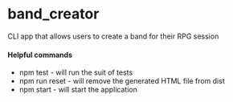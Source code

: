 # band_creator

CLI app that allows users to create a band for their RPG session

#### Helpful commands
* npm test - will run the suit of tests
* npm run reset - will remove the generated HTML file from dist
* npm start - will start the application
